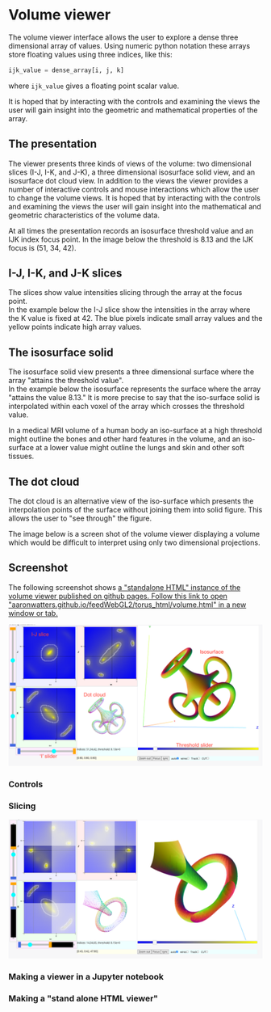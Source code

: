 
# Volume viewer

The volume viewer interface allows the user to explore a dense three dimensional array of values.
Using numeric python notation these arrays store floating values using three indices, like this:

```Python
ijk_value = dense_array[i, j, k]
```

where `ijk_value` gives a floating point scalar value.

It is hoped that by interacting with the controls
and examining the views the user will gain insight into the geometric
and mathematical properties of the array.

## The presentation

The viewer presents three kinds of views of the volume: two dimensional slices (I-J, I-K, and J-K),
a three dimensional isosurface solid view, and an isosurface dot cloud view.  In addition to the views the
viewer provides a number of interactive controls and mouse interactions which allow the user
to change the volume views.  It is hoped that by interacting with the controls
and examining the views the user will gain insight into the mathematical and geometric
characteristics of the volume data.

At all times the presentation records an isosurface threshold value and an IJK index focus point.
In the image below the threshold is 8.13 and the IJK focus is (51, 34, 42).

## I-J, I-K, and J-K slices

The slices show value intensities slicing through the array at the focus point.  
In the example below
the I-J slice show the intensities in the array where the K value is fixed at 42.  The blue
pixels indicate small array values and the yellow points indicate high array values.

## The isosurface solid

The isosurface solid view presents a three dimensional surface where the
array "attains the threshold value".  
In the example below the isosurface represents the surface where the array
"attains the value 8.13."
It is more precise to say that the iso-surface solid is interpolated
within each voxel of the array which crosses the threshold value.  

In a medical MRI
volume of a human body an iso-surface at a high threshold might outline the bones
and other hard features
in the volume, and an iso-surface at a lower value might outline the lungs and skin and
other soft tissues.

## The dot cloud

The dot cloud is an alternative view of the iso-surface which presents the interpolation
points of the surface without joining them into solid figure.  This allows the
user to "see through" the figure.

The image below is a screen shot of the volume viewer displaying a volume which would be
difficult to interpret using only two dimensional projections.

## Screenshot

The following screenshot shows 
<a href="https://aaronwatters.github.io/feedWebGL2/torus_html/volume.html" target="_blank" >
a "standalone HTML" instance of the volume viewer published on github pages. Follow this link
to open "aaronwatters.github.io/feedWebGL2/torus_html/volume.html" in a new window or tab.</a>

<img src="star_volume.png" width=1000/>

### Controls

### Slicing

<img src="sliced.png" width=1000/>


### Making a viewer in a Jupyter notebook

### Making a "stand alone HTML viewer"